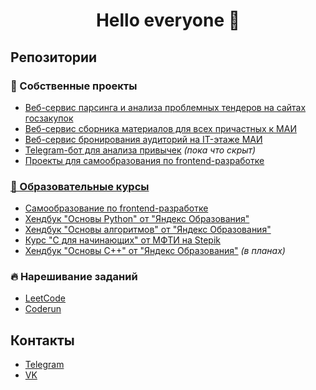 <h1 align="center">Hello everyone 👋</h1>
<section>
  <h2>Репозитории</h2>
  <article>
    <h3>🧸 Собственные проекты</h3>
    <ul>
      <li><a href="https://github.com/the-tender-team/tender-parsing">Веб-сервис парсинга и анализа проблемных тендеров на сайтах госзакупок</a></li>
      <li><a href="https://github.com/iannsgirdye/mai_library">Веб-сервис сборника материалов для всех причастных к МАИ</a></li>
      <li><a href="https://github.com/iannsgirdye/mai_booking-auditoriums">Веб-сервис бронирования аудиторий на IT-этаже МАИ</a>
      <li><a href="https://github.com/iannsgirdye/mai_med-bot">Telegram-бот для анализа привычек</a> <i>(пока что скрыт)</i></li>
      <li><a href="https://github.com/iannsgirdye/frontend">Проекты для самообразования по frontend-разработке</li>
    </ul>
  </article>
  <article>
    <h3>📖 Образовательные курсы</h3>
    <ul>
      <li><a href="https://github.com/iannsgirdye/frontend">Самообразование по frontend-разработке</a></li>
      <li><a href="https://github.com/iannsgirdye/yandex_python">Хендбук "Основы Python" от "Яндекс Образования"</a></li>
      <li><a href="https://github.com/iannsgirdye/yandex_algorithms">Хендбук "Основы алгоритмов" от "Яндекс Образования"</a></li>
      <li><a href="https://github.com/iannsgirdye/stepik_mfti-c">Курс "C для начинающих" от МФТИ на Stepik</a></li>
      <li><a href="https://github.com/iannsgirdye/yandex_cpp">Хендбук "Основы C++" от "Яндекс Образования"</a> <i>(в планах)</i></li>
    </ul>
  </article>
  <article>
    <h3>🔥 Нарешивание заданий</h3>
    <ul>
      <li><a href="https://github.com/iannsgirdye/leetcode">LeetCode</a></li>
      <li><a href="https://github.com/iannsgirdye/yandex_coderun">Coderun</a></li>
    </ul>
  </article>
</section>
<section>
  <h2>Контакты</h2>
  <ul>
    <li><a href="https://t.me/iannsgirdye">Telegram</a></li>
    <li><a href="https://vk.com/iannsgirdye">VK</a></li>
  </ul>
</section>


<!--
**iannsgirdye/iannsgirdye** is a ✨ _special_ ✨ repository because its `README.md` (this file) appears on your GitHub profile.

Here are some ideas to get you started:

- 🔭 I’m currently working on ...
- 🌱 I’m currently learning ...
- 👯 I’m looking to collaborate on ...
- 🤔 I’m looking for help with ...
- 💬 Ask me about ...
- 📫 How to reach me: ...
- 😄 Pronouns: ...
- ⚡ Fun fact: ...
-->

